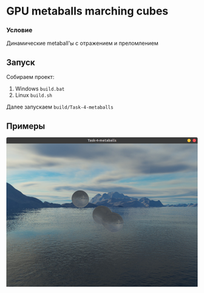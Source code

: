 # GPU metaballs marching cubes

### Условие
Динамические metaball'ы c отражением и преломлением

## Запуск 
Собираем проект:
1) Windows `build.bat` 
2) Linux `build.sh`

Далее запускаем `build/Task-4-metaballs`

## Примеры
![](screenshots/metaballs.png)
